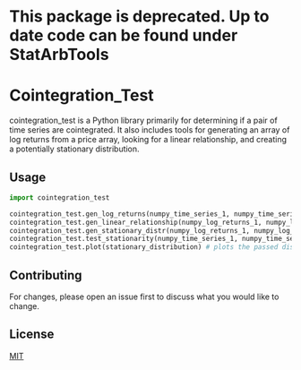 # This package is deprecated. Up to date code can be found under StatArbTools

# Cointegration_Test

cointegration_test is a Python library primarily for determining if a pair of time series are cointegrated.
It also includes tools for generating an array of log returns from a price array, looking for a linear relationship,
and creating a potentially stationary distribution.


## Usage

```python
import cointegration_test

cointegration_test.gen_log_returns(numpy_time_series_1, numpy_time_series_2) # returns numpy arrays of the log returns for each time series
cointegration_test.gen_linear_relationship(numpy_log_returns_1, numpy_log_returns_2) # returns the coefficient from a linear regression between the two log returns arrays
cointegration_test.gen_stationary_distr(numpy_log_returns_1, numpy_log_returns_2, coefficient) # returns the linear combination of the two log returns arrays based on a linear regression coefficient
cointegration_test.test_stationarity(numpy_time_series_1, numpy_time_series_2) # returns True if the null hypothesis of an Augmented Dickey Fuller test is rejected and False otherwise. It also returns the p-value of the ADF test.
cointegration_test.plot(stationary_distribution) # plots the passed distribution
```

## Contributing
For changes, please open an issue first to discuss what you would like to change.

## License
[MIT](https://choosealicense.com/licenses/mit/)
